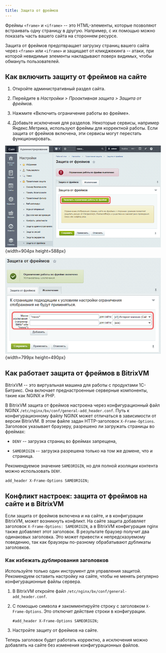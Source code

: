 ```yaml
---
title: Защита от фреймов
---
```


Фреймы `<frame>` и `<iframe>` -- это HTML-элементы, которые позволяют встраивать одну страницу в другую. Например, с их помощью можно показать часть вашего сайта на стороннем ресурсе.

Защита от фреймов предотвращает загрузку страниц вашего сайта через `<frame>` или `<iframe>` и защищает от кликджекинга -- атаки, при которой невидимые элементы накладывают поверх видимых, чтобы обмануть пользователей.

## Как включить защиту от фреймов на сайте

1. Откройте административный раздел сайта.

2. Перейдите в *Настройки > Проактивная защита > Защита от фреймов.*

3. Нажмите «Включить ограничение работы во фрейме».

4. Добавьте исключения для разделов. Некоторые сервисы, например Яндекс.Метрика, используют фреймы для корректной работы. Если защита от фреймов включена, эти сервисы могут перестать функционировать.

![](./zaschita-ot-freymov.png){width=904px height=588px}

![](./zaschita-ot-freymov-2.png){width=799px height=490px}

## Как работает защита от фреймов в BitrixVM

BitrixVM -- это виртуальная машина для работы с продуктами 1С-Битрикс. Она включает преднастроенные серверные компоненты, такие как NGINX и PHP.

В BitrixVM защита от фреймов настроена через конфигурационный файл NGINX `/etc/nginx/bx/conf/general-add_header.conf`. Путь к конфигурационному файлу NGINX может отличаться в зависимости от версии BitrixVM. В этом файле задан HTTP-заголовок `X-Frame-Options`. Заголовок указывает браузеру, разрешено ли загружать страницы во фреймах:

-  `DENY` -- загрузка страниц во фреймах запрещена,

-  `SAMEORIGIN` -- загрузка разрешена только на том же домене, что и страница.

Рекомендуемое значение `SAMEORIGIN`, но для полной изоляции контента можно использовать `DENY`.

```nginx
add_header X-Frame-Options SAMEORIGIN;
```

## Конфликт настроек: защита от фреймов на сайте и в BitrixVM

Если защита от фреймов включена и на сайте, и в конфигурации BitrixVM, может возникнуть конфликт. На сайте защита добавляет заголовок `X-Frame-Options: SAMEORIGIN`, а в BitrixVM конфигурация nginx также добавляет этот заголовок. В результате браузер получит два одинаковых заголовка. Это может привести к непредсказуемому поведению, так как браузеры по-разному обрабатывают дубликаты заголовков.

### Как избежать дублирования заголовков

Используйте только один инструмент для управления защитой. Рекомендуем оставить настройку на сайте, чтобы не менять регулярно конфигурационные файлы сервера.

1. В BitrixVM откройте файл `/etc/nginx/bx/conf/general-add_header.conf`.

2. С помощью символа `#` закомментируйте строку с заголовком `X-Frame-Options`. Это отключит действие строки в конфигурации.

   ```nginx
   #add_header X-Frame-Options SAMEORIGIN;
   ```

3. Настройте защиту от фреймов на сайте.

Теперь заголовок будет работать корректно, а исключения можно добавлять на сайте без изменения конфигурационных файлов.